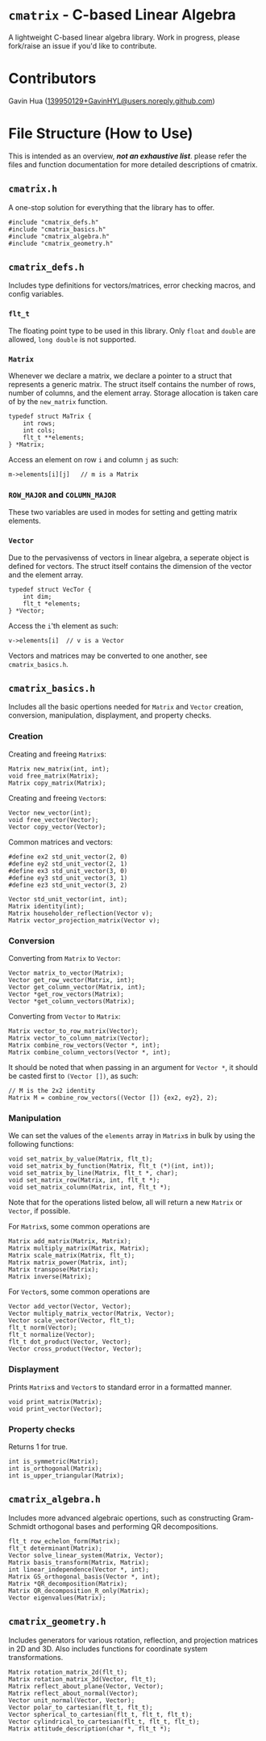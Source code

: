# `cmatrix` - C-based Linear Algebra
A lightweight C-based linear algebra library. Work in progress, please fork/raise an issue if you'd like to contribute.

# Contributors
Gavin Hua (139950129+GavinHYL@users.noreply.github.com)

# File Structure (How to Use)

This is intended as an overview, ***not an exhaustive list***. please refer the files and function documentation for more detailed descriptions of cmatrix.
## `cmatrix.h`
A one-stop solution for everything that the library has to offer.
```
#include "cmatrix_defs.h"
#include "cmatrix_basics.h"
#include "cmatrix_algebra.h"
#include "cmatrix_geometry.h"
```

## `cmatrix_defs.h`
Includes type definitions for vectors/matrices, error checking macros, and config variables.

### `flt_t`
The floating point type to be used in this library. Only `float` and `double` are allowed, `long double` is not supported.

### `Matrix`
Whenever we declare a matrix, we declare a pointer to a struct that represents a generic matrix. The struct itself contains the number of rows, number of columns, and the element array. Storage allocation is taken care of by the `new_matrix` function.
```
typedef struct MaTrix {
    int rows;
    int cols;
    flt_t **elements;
} *Matrix;
```
Access an element on row `i` and column `j` as such:
```
m->elements[i][j]   // m is a Matrix
```

### `ROW_MAJOR` and `COLUMN_MAJOR`
These two variables are used in modes for setting and getting matrix elements. 
### `Vector`
Due to the pervasivenss of vectors in linear algebra, a seperate object is defined for vectors. The struct itself contains the dimension of the vector and the element array.
```
typedef struct VecTor {
    int dim;
    flt_t *elements;
} *Vector;
```
Access the `i`'th element as such:
```
v->elements[i]  // v is a Vector
```
Vectors and matrices may be converted to one another, see `cmatrix_basics.h`.

## `cmatrix_basics.h`
Includes all the basic opertions needed for `Matrix` and `Vector` creation, conversion, manipulation, displayment, and property checks.

### Creation
Creating and freeing `Matrix`s:
```
Matrix new_matrix(int, int);
void free_matrix(Matrix);
Matrix copy_matrix(Matrix);
```
Creating and freeing `Vector`s:
```
Vector new_vector(int);
void free_vector(Vector);
Vector copy_vector(Vector);
```
Common matrices and vectors:
```
#define ex2 std_unit_vector(2, 0)
#define ey2 std_unit_vector(2, 1)
#define ex3 std_unit_vector(3, 0)
#define ey3 std_unit_vector(3, 1)
#define ez3 std_unit_vector(3, 2)

Vector std_unit_vector(int, int);
Matrix identity(int);
Matrix householder_reflection(Vector v);
Matrix vector_projection_matrix(Vector v);
```

### Conversion
Converting from `Matrix` to `Vector`:
```
Vector matrix_to_vector(Matrix);
Vector get_row_vector(Matrix, int);
Vector get_column_vector(Matrix, int);
Vector *get_row_vectors(Matrix);
Vector *get_column_vectors(Matrix);
```
Converting from `Vector` to `Matrix`:
```
Matrix vector_to_row_matrix(Vector);
Matrix vector_to_column_matrix(Vector);
Matrix combine_row_vectors(Vector *, int);
Matrix combine_column_vectors(Vector *, int);
```
It should be noted that when passing in an argument for `Vector *`, it should be casted first to `(Vector [])`, as such:
```
// M is the 2x2 identity
Matrix M = combine_row_vectors((Vector []) {ex2, ey2}, 2);
```

### Manipulation
We can set the values of the `elements` array in `Matrix`s in bulk by using the following functions:
```
void set_matrix_by_value(Matrix, flt_t);
void set_matrix_by_function(Matrix, flt_t (*)(int, int));
void set_matrix_by_line(Matrix, flt_t *, char);
void set_matrix_row(Matrix, int, flt_t *);
void set_matrix_column(Matrix, int, flt_t *);
```

Note that for the operations listed below, all will return a new `Matrix` or `Vector`, if possible.

For `Matrix`s, some common operations are
```
Matrix add_matrix(Matrix, Matrix);
Matrix multiply_matrix(Matrix, Matrix);
Matrix scale_matrix(Matrix, flt_t);
Matrix matrix_power(Matrix, int);
Matrix transpose(Matrix);
Matrix inverse(Matrix);
```

For `Vector`s, some common operations are
```
Vector add_vector(Vector, Vector);
Vector multiply_matrix_vector(Matrix, Vector);
Vector scale_vector(Vector, flt_t);
flt_t norm(Vector);
flt_t normalize(Vector);
flt_t dot_product(Vector, Vector);
Vector cross_product(Vector, Vector);
```

### Displayment
Prints `Matrix`s and `Vector`s to standard error in a formatted manner.
```
void print_matrix(Matrix);
void print_vector(Vector);
```
### Property checks
Returns 1 for true.
```
int is_symmetric(Matrix);
int is_orthogonal(Matrix);
int is_upper_triangular(Matrix);
```

## `cmatrix_algebra.h`
Includes more advanced algebraic opertions, such as constructing Gram-Schmidt orthogonal bases and performing QR decompositions.
```
flt_t row_echelon_form(Matrix);
flt_t determinant(Matrix);
Vector solve_linear_system(Matrix, Vector);
Matrix basis_transform(Matrix, Matrix);
int linear_independence(Vector *, int);
Matrix GS_orthogonal_basis(Vector *, int);
Matrix *QR_decomposition(Matrix);
Matrix QR_decomposition_R_only(Matrix);
Vector eigenvalues(Matrix);
```

## `cmatrix_geometry.h`
Includes generators for various rotation, reflection, and projection matrices in 2D and 3D. Also includes functions for coordinate system transformations.
```
Matrix rotation_matrix_2d(flt_t);
Matrix rotation_matrix_3d(Vector, flt_t);
Matrix reflect_about_plane(Vector, Vector);
Matrix reflect_about_normal(Vector);
Vector unit_normal(Vector, Vector);
Vector polar_to_cartesian(flt_t, flt_t);
Vector spherical_to_cartesian(flt_t, flt_t, flt_t);
Vector cylindrical_to_cartesian(flt_t, flt_t, flt_t);
Matrix attitude_description(char *, flt_t *);
```
